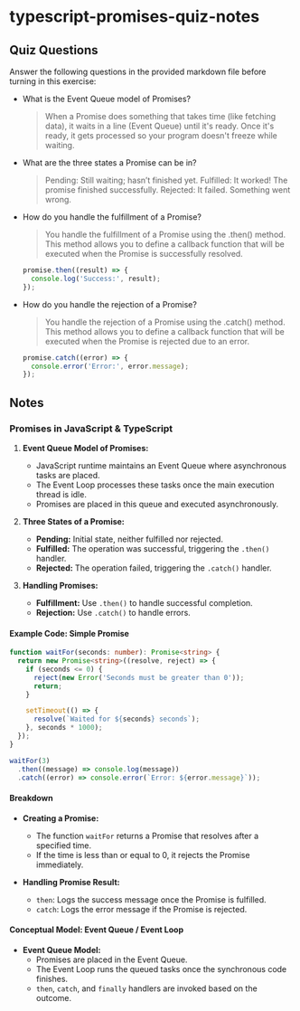 # typescript-promises-quiz-notes

## Quiz Questions

Answer the following questions in the provided markdown file before turning in this exercise:

- What is the Event Queue model of Promises?

  > When a Promise does something that takes time (like fetching data), it waits in a line (Event Queue) until it's ready. Once it's ready, it gets processed so your program doesn't freeze while waiting.

- What are the three states a Promise can be in?

  > Pending: Still waiting; hasn’t finished yet.
  > Fulfilled: It worked! The promise finished successfully.
  > Rejected: It failed. Something went wrong.

- How do you handle the fulfillment of a Promise?

  > You handle the fulfillment of a Promise using the .then() method. This method allows you to define a callback function that will be executed when the Promise is successfully resolved.

  ```typescript
  promise.then((result) => {
    console.log('Success:', result);
  });
  ```

- How do you handle the rejection of a Promise?
  > You handle the rejection of a Promise using the .catch() method. This method allows you to define a callback function that will be executed when the Promise is rejected due to an error.
  ```typescript
  promise.catch((error) => {
    console.error('Error:', error.message);
  });
  ```

## Notes

### Promises in JavaScript & TypeScript

1. **Event Queue Model of Promises:**

   - JavaScript runtime maintains an Event Queue where asynchronous tasks are placed.
   - The Event Loop processes these tasks once the main execution thread is idle.
   - Promises are placed in this queue and executed asynchronously.

2. **Three States of a Promise:**

   - **Pending:** Initial state, neither fulfilled nor rejected.
   - **Fulfilled:** The operation was successful, triggering the `.then()` handler.
   - **Rejected:** The operation failed, triggering the `.catch()` handler.

3. **Handling Promises:**
   - **Fulfillment:** Use `.then()` to handle successful completion.
   - **Rejection:** Use `.catch()` to handle errors.

#### Example Code: Simple Promise

```typescript
function waitFor(seconds: number): Promise<string> {
  return new Promise<string>((resolve, reject) => {
    if (seconds <= 0) {
      reject(new Error('Seconds must be greater than 0'));
      return;
    }

    setTimeout(() => {
      resolve(`Waited for ${seconds} seconds`);
    }, seconds * 1000);
  });
}

waitFor(3)
  .then((message) => console.log(message))
  .catch((error) => console.error(`Error: ${error.message}`));
```

#### Breakdown

- **Creating a Promise:**

  - The function `waitFor` returns a Promise that resolves after a specified time.
  - If the time is less than or equal to 0, it rejects the Promise immediately.

- **Handling Promise Result:**
  - `then`: Logs the success message once the Promise is fulfilled.
  - `catch`: Logs the error message if the Promise is rejected.

#### Conceptual Model: Event Queue / Event Loop

- **Event Queue Model:**
  - Promises are placed in the Event Queue.
  - The Event Loop runs the queued tasks once the synchronous code finishes.
  - `then`, `catch`, and `finally` handlers are invoked based on the outcome.
